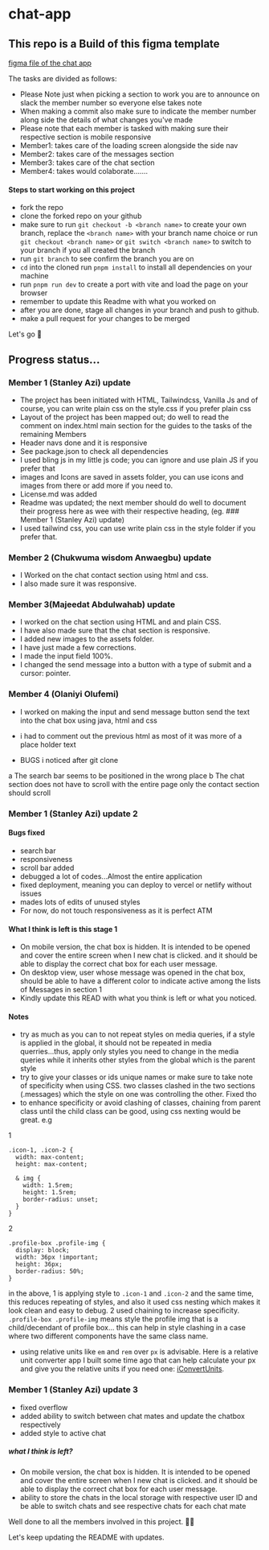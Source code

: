 # chat-app

## This repo is a Build of this figma template

[figma file of the chat app](https://www.figma.com/file/0LoDtINsNVMPEFShxO0fIP/Chat-for-desktop%2Fmobile-%7C-Free-to-use-(Community)?type=design&node-id=0-1&mode=design)

The tasks are divided as follows:

- Please Note just when picking a section to work you are to announce on slack the member number so everyone else takes note
- When making a commit also make sure to indicate the member number along side the details of what changes you've made
- Please note that each member is tasked with making sure their respective section is mobile responsive
- Member1: takes care of the loading screen alongside the side nav
- Member2: takes care of the messages section
- Member3: takes care of the chat section
- Member4: takes would colaborate.......

#### Steps to start working on this project

- fork the repo
- clone the forked repo on your github
- make sure to run `git checkout -b <branch name>` to create your own branch, replace the `<branch name>` with your branch name choice or run `git checkout <branch name>` or `git switch <branch name>` to switch to your branch if you all created the branch
- run `git branch` to see confirm the branch you are on
- `cd` into the cloned run `pnpm install` to install all dependencies on your machine
- run `pnpm run dev` to create a port with vite and load the page on your browser
- remember to update this Readme with what you worked on
- after you are done, stage all changes in your branch and push to github.
- make a pull request for your changes to be merged

Let's go 🚀

## Progress status...

### Member 1 (Stanley Azi) update

- The project has been initiated with HTML, Tailwindcss, Vanilla Js and of course, you can write plain css on the style.css if you prefer plain css
- Layout of the project has been mapped out; do well to read the comment on index.html main section for the guides to the tasks of the remaining Members
- Header navs done and it is responsive
- See package.json to check all dependencies
- I used bling js in my little js code; you can ignore and use plain JS if you prefer that
- images and Icons are saved in assets folder, you can use icons and images from there or add more if you need to.
- License.md was added
- Readme was updated; the next member should do well to document their progress here as wee with their respective heading, (eg. ### Member 1 (Stanley Azi) update)
- I used tailwind css, you can use write plain css in the style folder if you prefer that.

### Member 2 (Chukwuma wisdom Anwaegbu) update

- I Worked on the chat contact section using html and css.
- I also made sure it was responsive.

### Member 3(Majeedat Abdulwahab) update

- I worked on the chat section using HTML and and plain CSS.
- I have also made sure that the chat section is responsive.
- I added new images to the assets folder.
- I have just made a few corrections.
- I made the input field 100%.
- I changed the send message into a button with a type of submit and a cursor: pointer.

### Member 4 (Olaniyi Olufemi)

- I worked on making the input and send message button send the text into the chat box using java, html and css
- i had to comment out the previous html as most of it was more of a place holder text

- BUGS i noticed after git clone

a The search bar seems to be positioned in the wrong place
b The chat section does not have to scroll with the entire page only the contact section should scroll

### Member 1 (Stanley Azi) update 2

#### Bugs fixed

- search bar
- responsiveness
- scroll bar added
- debugged a lot of codes...Almost the entire application
- fixed deployment, meaning you can deploy to vercel or netlify without issues
- mades lots of edits of unused styles
- For now, do not touch responsiveness as it is perfect ATM

#### What I think is left is this stage 1

- On mobile version, the chat box is hidden. It is intended to be opened and cover the entire screen when I new chat is clicked. and it should be able to display the correct chat box for each user message.
- On desktop view, user whose message was opened in the chat box, should be able to have a different color to indicate active among the lists of Messages in section 1
- Kindly update this READ with what you think is left or what you noticed.

#### Notes

- try as much as you can to not repeat styles on media queries, if a style is applied in the global, it should not be repeated in media querries...thus, apply only styles you need to change in the media queries while it inherits other styles from the global which is the parent style
- try to give your classes or ids unique names or make sure to take note of specificity when using CSS. two classes clashed in the two sections (.messages) which the style on one was controlling the other. Fixed tho
- to enhance specificity or avoid clashing of classes, chaining from parent class until the child class can be good, using css nexting would be great. e.g

1
```
.icon-1, .icon-2 {
  width: max-content;
  height: max-content;
  
  & img {
    width: 1.5rem;
    height: 1.5rem;
    border-radius: unset;
  }
}
```
2

```
.profile-box .profile-img {
  display: block;
  width: 36px !important;
  height: 36px;
  border-radius: 50%;
}
```
in the above, 1 is applying style to `.icon-1` and `.icon-2` and the same time, this reduces repeating of styles, and also it used css nesting which makes it look clean and easy to debug. 2 used chaining to increase specificity. `.profile-box .profile-img` means style the profile img that is a child/decendant of profile box... this can help in style clashing in a case where two different components have the same class name.

- using relative units like ```em``` and ```rem``` over ```px``` is advisable. Here is a relative unit converter app I built some time ago that can help calculate your px and give you the relative units if you need one: [iConvertUnits](https://iconvertunits.vercel.app/).


### Member 1 (Stanley Azi) update 3

- fixed overflow
- added ability to switch between chat mates and update the chatbox respectively
- added style to active chat

##### what I think is left?

- On mobile version, the chat box is hidden. It is intended to be opened and cover the entire screen when I new chat is clicked. and it should be able to display the correct chat box for each user message.
- ability to store the chats in the local storage with respective user ID and be able to switch chats and see respective chats for each chat mate

Well done to all the members involved in this  project. 🚀👏 

Let's keep updating the README with updates.

